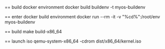 == build docker environment
docker build buildenv -t myos-buildenv

== enter docker build environment
docker run --rm -it -v "%cd%":/root/env myos-buildenv

== build
make build-x86_64

== launch iso
qemu-system-x86_64 -cdrom dist/x86_64/kernel.iso

<!--

# BUILD KERNEL FROM RUST FILES
$(kernel_object_files): build/kernel/%.o : src/impl/kernel/%.rs
	mkdir -p $(dir $@) && \
	rustc $(patsubst build/kernel/%.o, src/impl/kernel/%.rs, $@) --emit=obj --out-dir build/kernel/

# THIS IS FOR DOCKER
RUN apt-get install -y \
    build-essential \
    curl
RUN apt-get update
RUN curl https://sh.rustup.rs -sSf | bash -s -- -y
RUN echo 'source $HOME/.cargo/env' >> $HOME/.bashrc

-->
